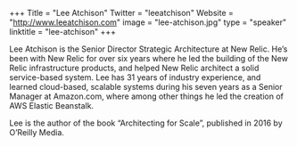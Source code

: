 +++
Title = "Lee Atchison"
Twitter = "leeatchison"
Website = "http://www.leeatchison.com"
image = "lee-atchison.jpg"
type = "speaker"
linktitle = "lee-atchison"
+++

Lee Atchison is the Senior Director Strategic Architecture at New Relic. He’s been with New Relic for over six years where he led the building of the New Relic infrastructure products, and helped New Relic architect a solid service-based system. Lee has 31 years of industry experience, and learned cloud-based, scalable systems during his seven years as a Senior Manager at Amazon.com, where among other things he led the creation of AWS Elastic Beanstalk.

Lee is the author of the book “Architecting for Scale”, published in 2016 by O’Reilly Media.
